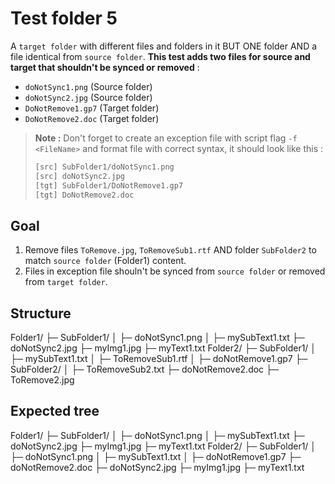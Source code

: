 # Test folder 5

A `target folder` with different files and folders in it BUT ONE folder AND a file identical from `source folder`. **This test adds two files for source and target that shouldn't be synced or removed** :

- `doNotSync1.png` (Source folder)
- `doNotSync2.jpg` (Source folder)
- `DoNotRemove1.gp7` (Target folder)
- `DoNotRemove2.doc` (Target folder)

> **Note :** Don't forget to create an exception file with script flag `-f <FileName>` and format file with correct syntax, it should look like this :
>
> ```txt
> [src] SubFolder1/doNotSync1.png
> [src] doNotSync2.jpg
> [tgt] SubFolder1/DoNotRemove1.gp7
> [tgt] DoNotRemove2.doc
> ```

## Goal

1. Remove files `ToRemove.jpg`, `ToRemoveSub1.rtf` AND folder `SubFolder2` to match `source folder` (Folder1) content.
2. Files in exception file shouln't be synced from `source folder` or removed from `target folder`.

## Structure

Folder1/
├─ SubFolder1/
│  ├─ doNotSync1.png
│  ├─ mySubText1.txt
├─ doNotSync2.jpg
├─ myImg1.jpg
├─ myText1.txt
Folder2/
├─ SubFolder1/
│  ├─ mySubText1.txt
│  ├─ ToRemoveSub1.rtf
│  ├─ doNotRemove1.gp7
├─ SubFolder2/
│  ├─ ToRemoveSub2.txt
├─ doNotRemove2.doc
├─ ToRemove2.jpg

## Expected tree

Folder1/
├─ SubFolder1/
│  ├─ doNotSync1.png
│  ├─ mySubText1.txt
├─ doNotSync2.jpg
├─ myImg1.jpg
├─ myText1.txt
Folder2/
├─ SubFolder1/
│  ├─ doNotSync1.png
│  ├─ mySubText1.txt
│  ├─ doNotRemove1.gp7
├─ doNotRemove2.doc
├─ doNotSync2.jpg
├─ myImg1.jpg
├─ myText1.txt
